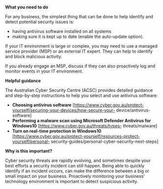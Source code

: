 
**What you need to do**

For any business, the simplest thing that can be done to help identify and detect potential security issues is:

- having antivirus software installed on all systems  
- making sure it is kept up to date (enable the auto-update option).

If your IT environment is large or complex, you may need to use a managed service provider (MSP) or an external IT expert. They can help to identify and block malicious activity.

If you already engage an MSP, discuss if they can also proactively log and monitor events in your IT environment.

**Helpful guidance**

The Australian Cyber Security Centre (ACSC) provides detailed guidance and step-by-step instructions to help you select and use antivirus software:

- **Choosing antivirus software** [https://www.cyber.gov.au/protect-yourself/securing-your-devices/how-secure-your- device/antivirus-software]
- **Performing a malware scan using Microsoft Defender Antivirus for Windows10** [https://www.cyber.gov.au/threats/types- threats/malware]
- **Turn on real-time protection in Windows10** [https://www.cyber.gov.au/protect-yourself/resources-protect-yourself/personal- security-guides/personal-cyber-security-next-steps]

**Why is this important?**

Cyber security threats are rapidly evolving, and sometimes despite your best efforts a security incident can still happen. Being able to quickly identify if an incident occurs, can make the difference between a big or small impact on your business. Proactively monitoring your business’ technology environment is important to detect suspicious activity.